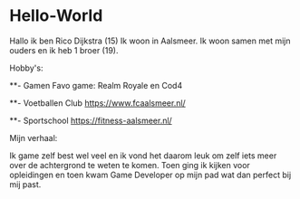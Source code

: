 # Hello-World
Hallo ik ben Rico Dijkstra (15) Ik woon in Aalsmeer. Ik woon samen met mijn ouders en ik heb 1 broer (19).

Hobby's:

**- Gamen Favo game: Realm Royale en Cod4

**- Voetballen Club https://www.fcaalsmeer.nl/

**- Sportschool https://fitness-aalsmeer.nl/


Mijn verhaal:

Ik game zelf best wel veel en ik vond het daarom leuk om zelf iets meer over de achtergrond te weten te komen. Toen ging ik kijken voor opleidingen en toen kwam Game Developer op mijn pad wat dan perfect bij mij past.
